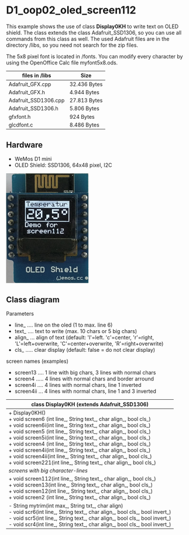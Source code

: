 # D1_oop02_oled_screen112 
This example shows the use of class __Display0KH__ to write text on OLED shield. The class extends the class Adafruit_SSD1306, so you can use all commands from this class as well.
The used Adafruit files are in the directory /libs, so you need not search for the zip files.

The 5x8 pixel font is located in /fonts. You can modify every character by using the OpenOffice Calc file myfont5x8.ods.

| files in /libs       | Size         |
| -------------------- | ------------ |
| Adafruit_GFX.cpp     | 32.436 Bytes |
| Adafruit_GFX.h       |  4.944 Bytes |
| Adafruit_SSD1306.cpp | 27.813 Bytes |
| Adafruit_SSD1306.h   |  5.806 Bytes |
| gfxfont.h            |    924 Bytes |
| glcdfont.c           |  8.486 Bytes |

## Hardware
* WeMos D1 mini
* OLED Shield: SSD1306, 64x48 pixel, I2C

![D1mini with D1 OLED Shield](./images/D1_oled_screen112.png "D1mini with OLED Shield")

## Class diagram
Parameters
* line_ .... line on the oled (1 to max. line 6)
* text_ .... text to write (max. 10 chars or 5 big chars)
* align_ ... align of text (default: 'l'=left. 'c'=center, 'r'=right, 'L'=left+overwrite, 'C'=center+overwrite, 'R'=right+overwrite)
* cls_ ..... clear display (default: false = do not clear display)

screen names (examples)
* screen13 .... 1 line with big chars, 3 lines with normal chars
* screen4 ..... 4 lines with normal chars and border arround
* screen4i .... 4 lines with normal chars, line 1 inverted
* screen4ii ... 4 lines with normal chars, line 1 and 3 inverted

| class Display0KH (extends Adafruit_SSD1306) |
| ------------------------------------------- |
| + Display0KH() <br> + void screen6 (int line_, String text_, char align_, bool cls_) <br> + void screen6i(int line_, String text_, char align_, bool cls_) <br> + void screen5 (int line_, String text_, char align_, bool cls_) <br> + void screen5i(int line_, String text_, char align_, bool cls_) <br> +  void screen4 (int line_, String text_, char align_, bool cls_) <br> + void screen4i(int line_, String text_, char align_, bool cls_) <br> + void screen4ii(int line_, String text_, char align_, bool cls_) <br> + void screen221(int line_, String text_, char align_, bool cls_) |
| _screens with big character-lines_ |
| + void screen112(int line_, String text_, char align_, bool cls_) <br> + void screen13(int line_, String text_, char align_, bool cls_) <br> + void screen12(int line_, String text_, char align_, bool cls_) <br> + void screen2 (int line_, String text_, char align_, bool cls_) |
| - String mytrim(int max_, String txt_, char align) <br> - void scr6(int line_, String text_, char align_, bool cls_, bool invert_) <br> - void scr5(int line_, String text_, char align_, bool cls_, bool invert_) <br> - void scr4(int line_, String text_, char align_, bool cls_, bool invert_) |
